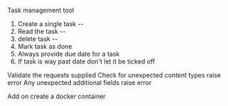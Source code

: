 Task management tool
 1. Create a single task --
 2. Read the task -- 
 3. delete task --
 4. Mark task as done 
 5. Always provide due date for a task
 6. If task is way past date don't let it be ticked off
 
 Validate the requests supplied
 Check for unexpected content types raise error
 Any unexpected additional fields raise error


Add on create a docker container